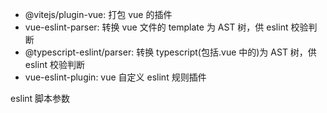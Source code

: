 - @vitejs/plugin-vue: 打包 vue 的插件
- vue-eslint-parser: 转换 vue 文件的 template 为 AST 树，供 eslint 校验判断
- @typescript-eslint/parser: 转换 typescript(包括.vue 中的)为 AST 树，供 eslint 校验判断
- vue-eslint-plugin: vue 自定义 eslint 规则插件


eslint 脚本参数
